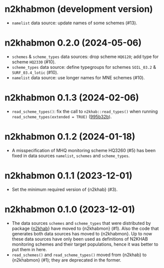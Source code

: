# n2khabmon (development version)

- `namelist` data source: update names of some schemes (#13).

# n2khabmon 0.2.0 (2024-05-06)

- `schemes` & `scheme_types` data sources: drop scheme `HQ6120`; add type for scheme `HQ2330` (#10).
- `scheme_types` data source: define typegroups for schemes `SOIL_03.2` & `SURF_03.4_lotic` (#10).
- `namelist` data source: use longer names for MNE schemes (#10).

# n2khabmon 0.1.3 (2024-02-06)

- `read_scheme_types()`: fix the call to `n2khab::read_types()` when running `read_scheme_types(extended = TRUE)` ([995b32b](https://github.com/inbo/n2khabmon/commit/995b32b)).

# n2khabmon 0.1.2 (2024-01-18)

- A misspecification of MHQ monitoring scheme HQ3260 (#5) has been fixed in data sources `namelist`, `schemes` and `scheme_types`.

# n2khabmon 0.1.1 (2023-12-01)

- Set the minimum required version of {n2khab} (#3).

# n2khabmon 0.1.0 (2023-12-01)

- The data sources `schemes` and `scheme_types` that were distributed by package {[n2khab](https://inbo.github.io/n2khab)} have moved to {n2khabmon} (#1).
Also the code that generates both data sources has moved to {n2khabmon}.
Up to now these data sources have only been used as definitions of N2KHAB monitoring schemes and their target populations, hence it was better to put them in here.
- `read_schemes()` and `read_scheme_types()` moved from {n2khab} to {n2khabmon} (#1); they are deprecated in the former.
